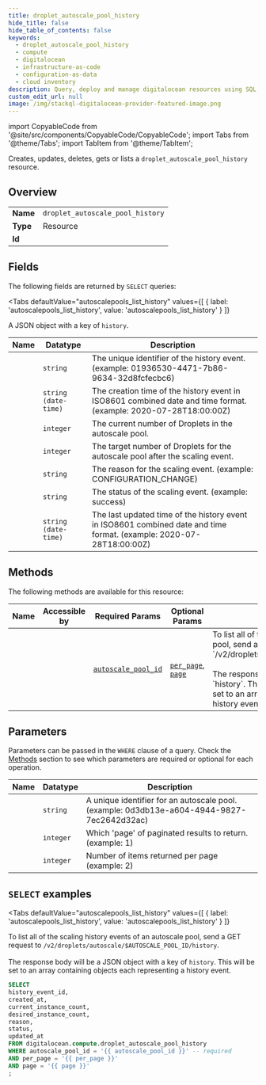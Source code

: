 ```yaml
--- 
title: droplet_autoscale_pool_history
hide_title: false
hide_table_of_contents: false
keywords:
  - droplet_autoscale_pool_history
  - compute
  - digitalocean
  - infrastructure-as-code
  - configuration-as-data
  - cloud inventory
description: Query, deploy and manage digitalocean resources using SQL
custom_edit_url: null
image: /img/stackql-digitalocean-provider-featured-image.png
---
```


import CopyableCode from '@site/src/components/CopyableCode/CopyableCode';
import Tabs from '@theme/Tabs';
import TabItem from '@theme/TabItem';

Creates, updates, deletes, gets or lists a <code>droplet_autoscale_pool_history</code> resource.

## Overview
<table><tbody>
<tr><td><b>Name</b></td><td><code>droplet_autoscale_pool_history</code></td></tr>
<tr><td><b>Type</b></td><td>Resource</td></tr>
<tr><td><b>Id</b></td><td><CopyableCode code="digitalocean.compute.droplet_autoscale_pool_history" /></td></tr>
</tbody></table>

## Fields

The following fields are returned by `SELECT` queries:

<Tabs
    defaultValue="autoscalepools_list_history"
    values={[
        { label: 'autoscalepools_list_history', value: 'autoscalepools_list_history' }
    ]}
>
<TabItem value="autoscalepools_list_history">

A JSON object with a key of `history`.

<table>
<thead>
    <tr>
    <th>Name</th>
    <th>Datatype</th>
    <th>Description</th>
    </tr>
</thead>
<tbody>
<tr>
    <td><CopyableCode code="history_event_id" /></td>
    <td><code>string</code></td>
    <td>The unique identifier of the history event. (example: 01936530-4471-7b86-9634-32d8fcfecbc6)</td>
</tr>
<tr>
    <td><CopyableCode code="created_at" /></td>
    <td><code>string (date-time)</code></td>
    <td>The creation time of the history event in ISO8601 combined date and time format. (example: 2020-07-28T18:00:00Z)</td>
</tr>
<tr>
    <td><CopyableCode code="current_instance_count" /></td>
    <td><code>integer</code></td>
    <td>The current number of Droplets in the autoscale pool.</td>
</tr>
<tr>
    <td><CopyableCode code="desired_instance_count" /></td>
    <td><code>integer</code></td>
    <td>The target number of Droplets for the autoscale pool after the scaling event.</td>
</tr>
<tr>
    <td><CopyableCode code="reason" /></td>
    <td><code>string</code></td>
    <td>The reason for the scaling event. (example: CONFIGURATION_CHANGE)</td>
</tr>
<tr>
    <td><CopyableCode code="status" /></td>
    <td><code>string</code></td>
    <td>The status of the scaling event. (example: success)</td>
</tr>
<tr>
    <td><CopyableCode code="updated_at" /></td>
    <td><code>string (date-time)</code></td>
    <td>The last updated time of the history event in ISO8601 combined date and time format. (example: 2020-07-28T18:00:00Z)</td>
</tr>
</tbody>
</table>
</TabItem>
</Tabs>

## Methods

The following methods are available for this resource:

<table>
<thead>
    <tr>
    <th>Name</th>
    <th>Accessible by</th>
    <th>Required Params</th>
    <th>Optional Params</th>
    <th>Description</th>
    </tr>
</thead>
<tbody>
<tr>
    <td><a href="#autoscalepools_list_history"><CopyableCode code="autoscalepools_list_history" /></a></td>
    <td><CopyableCode code="select" /></td>
    <td><a href="#parameter-autoscale_pool_id"><code>autoscale_pool_id</code></a></td>
    <td><a href="#parameter-per_page"><code>per_page</code></a>, <a href="#parameter-page"><code>page</code></a></td>
    <td>To list all of the scaling history events of an autoscale pool, send a GET request to `/v2/droplets/autoscale/$AUTOSCALE_POOL_ID/history`.<br /><br />The response body will be a JSON object with a key of `history`. This will be<br />set to an array containing objects each representing a history event. <br /></td>
</tr>
</tbody>
</table>

## Parameters

Parameters can be passed in the `WHERE` clause of a query. Check the [Methods](#methods) section to see which parameters are required or optional for each operation.

<table>
<thead>
    <tr>
    <th>Name</th>
    <th>Datatype</th>
    <th>Description</th>
    </tr>
</thead>
<tbody>
<tr id="parameter-autoscale_pool_id">
    <td><CopyableCode code="autoscale_pool_id" /></td>
    <td><code>string</code></td>
    <td>A unique identifier for an autoscale pool. (example: 0d3db13e-a604-4944-9827-7ec2642d32ac)</td>
</tr>
<tr id="parameter-page">
    <td><CopyableCode code="page" /></td>
    <td><code>integer</code></td>
    <td>Which 'page' of paginated results to return. (example: 1)</td>
</tr>
<tr id="parameter-per_page">
    <td><CopyableCode code="per_page" /></td>
    <td><code>integer</code></td>
    <td>Number of items returned per page (example: 2)</td>
</tr>
</tbody>
</table>

## `SELECT` examples

<Tabs
    defaultValue="autoscalepools_list_history"
    values={[
        { label: 'autoscalepools_list_history', value: 'autoscalepools_list_history' }
    ]}
>
<TabItem value="autoscalepools_list_history">

To list all of the scaling history events of an autoscale pool, send a GET request to `/v2/droplets/autoscale/$AUTOSCALE_POOL_ID/history`.<br /><br />The response body will be a JSON object with a key of `history`. This will be<br />set to an array containing objects each representing a history event. <br />

```sql
SELECT
history_event_id,
created_at,
current_instance_count,
desired_instance_count,
reason,
status,
updated_at
FROM digitalocean.compute.droplet_autoscale_pool_history
WHERE autoscale_pool_id = '{{ autoscale_pool_id }}' -- required
AND per_page = '{{ per_page }}'
AND page = '{{ page }}'
;
```
</TabItem>
</Tabs>
